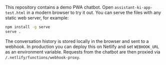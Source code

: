 This repository contains a demo PWA chatbot. Open `assistant-ki-app-test.html`
in a modern browser to try it out. You can serve the files with any static
web server, for example:

```bash
npm install -g serve
serve .
```

The conversation history is stored locally in the browser and sent to a
webhook. In production you can deploy this on Netlify and set `WEBHOOK_URL`
as an environment variable. Requests from the chatbot are then proxied via
`/.netlify/functions/webhook-proxy`.
